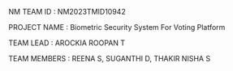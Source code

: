 NM TEAM ID : NM2023TMID10942

PROJECT NAME : Biometric Security System For Voting Platform

TEAM LEAD : AROCKIA ROOPAN T

TEAM MEMBERS : REENA S, SUGANTHI D, THAKIR NISHA S
